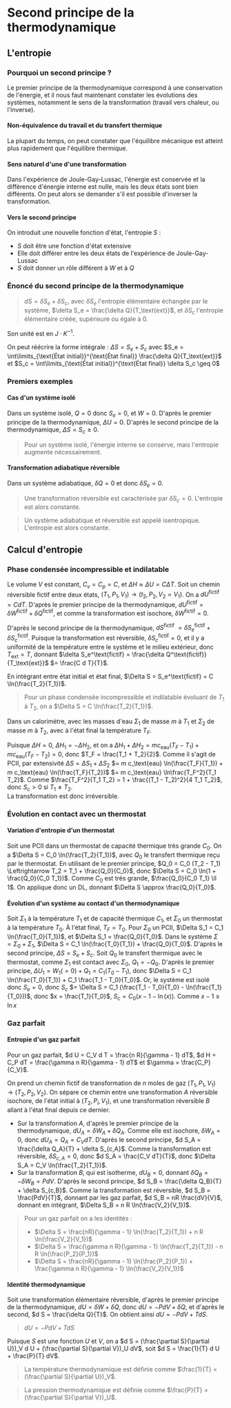 # Second principe de la thermodynamique
## L'entropie
### Pourquoi un second principe ?
Le premier principe de la thermodynamique correspond à une conservation de
l'énergie, et il nous faut maintenant constater les évolutions des systèmes,
notamment le sens de la transformation (travail vers chaleur, ou l'inverse).

#### Non-équivalence du travail et du transfert thermique
La plupart du temps, on peut constater que l'équilibre mécanique est atteint
plus rapidement que l'équilibre thermique.

#### Sens naturel d'une d'une transformation
Dans l'expérience de Joule-Gay-Lussac, l'énergie est conservée et la différence
d'énergie interne est nulle, mais les deux états sont bien différents. On peut
alors se demander s'il est possible d'inverser la transformation.

#### Vers le second principe
On introduit une nouvelle fonction d'état, l'entropie $S$ :
- $S$ doit être une fonction d'état extensive
- Elle doit différer entre les deux états de l'expérience de Joule-Gay-Lussac
- $S$ doit donner un rôle différent à $W$ et à $Q$

### Énoncé du second principe de la thermodynamique
> $dS = \delta S_e + \delta S_c$,
> avec $\delta S_e$ l'entropie élémentaire échangée par le système,
> $\delta S_e = \frac{\delta Q}{T_\text{ext}}$, et $\delta S_c$ l'entropie
> élémentaire créée, supérieure ou égale à $0$.

Son unité est en $J \cdot K^{-1}$.

On peut réécrire la forme intégrale : $\Delta S = S_e + S_c$ avec
$S_e = \int\limits_{\text{État initial}}^{\text{État final}} \frac{\delta Q}{T_\text{ext}}$
et $S_c = \int\limits_{\text{État initial}}^{\text{État final}} \delta S_c \geq 0$

### Premiers exemples
#### Cas d'un système isolé
Dans un système isolé, $Q = 0$ donc $S_e = 0$, et $W = 0$.
D'après le premier principe de la thermodynamique, $\Delta U = 0$.
D'après le second principe de la thermodynamique, $\Delta S = S_c \geq 0$.

> Pour un système isolé, l'énergie interne se conserve, mais l'entropie augmente
> nécessairement.

#### Transformation adiabatique réversible
Dans un système adiabatique, $\delta Q = 0$ et donc
$\delta S_e = 0$.

> Une transformation réversible est caractérisée par $\delta S_c = 0$. L'entropie
> est alors constante.

> Un système adiabatique et réversible est appelé isentropique. L'entropie est
> alors constante.

## Calcul d'entropie
### Phase condensée incompressible et indilatable
Le volume $V$ est constant, $C_v = C_p = C$, et $\Delta H \approx \Delta U = C \Delta T$.
Soit un chemin réversible fictif entre deux états,
$(T_1,P_1,V_1) \to (t_2,P_2,V_2 = V_1)$.
On a $d U^{\text{fictif}} = C d T$. D'après le premier principe de la
thermodynamique, $d U^\text{fictif} = \delta W^\text{fictif} + \delta Q^\text{fictif}$,
et comme la transformation est isochore, $\delta W^\text{fictif} = 0$.

D'après le second principe de la thermodynamique, $d S^\text{fictif}$
$= \delta S_e^\text{fictif} + \delta S_c^\text{fictif}$.
Puisque la transformation est réversible, $\delta S_c^\text{fictif} = 0$,
et il y a uniformité de la température entre le système et le milieu extérieur,
donc $T_\text{ext} = T$, donnant $\delta S_e^\text{fictif} = \frac{\delta Q^\text{fictif}}{T_\text{ext}}$
$= \frac{C d T}{T}$.

En intégrant entre état initial et état final, $\Delta S = S_e^\text{fictif} = C \ln(\frac{T_2}{T_1})$.

> Pour un phase condensée incompressible et indilatable évoluant de $T_1$ à $T_2$,
> on a $\Delta S = C \ln(\frac{T_2}{T_1})$.

Dans un calorimètre, avec les masses d'eau $\Sigma_1$ de masse $m$ à $T_1$ et $\Sigma_2$ de masse
$m$ à $T_2$, avec à l'état final la température $T_F$.

Puisque $\Delta H = 0$, $\Delta H_1 = - \Delta H_2$, et on a
$\Delta H_1 + \Delta H_2 = m c_\text{eau} (T_F - T_1) + m c_\text{eau} (T_F - T_2) = 0$,
donc $T_F = \frac{T_1 + T_2}{2}$.
Comme il s'agit de PCII, par extensivité $\Delta S = \Delta S_1 + \Delta S_2$
$= m c_\text{eau} \ln(\frac{T_F}{T_1}) + m c_\text{eau} \ln(\frac{T_F}{T_2})$
$= m c_\text{eau} \ln\frac{T_F^2}{T_1 T_2}$.
Comme $\frac{T_F^2}{T_1 T_2} = 1 + \frac{(T_1 - T_2)^2}{4 T_1 T_2}$,
donc $S_c > 0$ si $T_1 \neq T_2$.\
La transformation est donc irréversible.

### Évolution en contact avec un thermostat
#### Variation d'entropie d'un thermostat
Soit une PCII dans un thermostat de capacité thermique très grande
$C_0$. On a $\Delta S = C_0 \ln(\frac{T_2}{T_1})$, avec $Q_0$ le transfert
thermique reçu par le thermostat.
En utilisant de le premier principe,
$Q_0 = C_0 (T_2 - T_1) \Leftrightarrow T_2 = T_1 + \frac{Q_0}{C_0}$,
donc $\Delta S = C_0 \ln(1 + \frac{Q_0}{C_0 T_1})$. Comme $C_0$ est très grande,
$\frac{Q_0}{C_0 T_1} \ll 1$. On applique donc un DL, donnant
$\Delta S \approx \frac{Q_0}{T_0}$.

#### Évolution d'un système au contact d'un thermodynamique
Soit $\Sigma_1$ à la température $T_1$ et de capacité thermique $C_1$,
et $\Sigma_0$ un thermostat à la température $T_0$. À l'état final, $T_F = T_0$.
Pour $\Sigma_0$ un PCII, $\Delta S_1 = C_1 \ln(\frac{T_0}{T_1})$, et
$\Delta S_1 = \frac{Q_0}{T_0}$. Dans le système $\Sigma = \Sigma_0 + \Sigma_1$,
$\Delta S = C_1 \ln(\frac{T_0}{T_1}) + \frac{Q_0}{T_0}$. D'après le second
principe, $\Delta S = S_e + S_c$. Soit $Q_0$ le transfert thermique
avec le thermostat, comme $\Sigma_1$ est contact avec $\Sigma_0$,
$Q_1 = - Q_0$. D'après le premier principe,
$\Delta U_1 = W_1 (= 0) + Q_1 = C_1 (T_0 - T_1)$,
donc $\Delta S = C_1 \ln(\frac{T_0}{T_1}) + C_1 \frac{T_1 - T_0}{T_0}$.
Or, le système est isolé donc $S_e = 0$, donc $S_c$
$= \Delta S = C_1 (\frac{T_1 - T_0}{T_0} - \ln(\frac{T_1}{T_0}))$,
donc $x = \frac{T_1}{T_0}$, $S_c = C_0(x - 1 - \ln(x))$.
Comme $x - 1 \geq \ln x$

### Gaz parfait
#### Entropie d'un gaz parfait
Pour un gaz parfait, $d U = C_V d T = \frac{n R}{\gamma - 1} dT$,
$d H = C_P dT = \frac{\gamma n R}{\gamma - 1} dT$ et
$\gamma = \frac{C_P}{C_V}$.

On prend un chemin fictif de transformation de $n$ moles de gaz
$(T_1,P_1,V_1) \to (T_2,P_2,V_2)$. On sépare ce chemin entre une transformation
$A$ réversible isochore, de l'état initial à $(T_2,P_i,V_1)$, et une
transformation réversible $B$ allant à l'état final depuis ce dernier.
- Sur la transformation $A$, d'après le premier principe de la thermodynamique,
  $d U_A = \delta W_A + \delta Q_A$. Comme elle est isochore, $\delta W_A = 0$,
  donc $d U_A = Q_A = C_V d T$. D'après le second principe,
  $d S_A = \frac{\delta Q_A}{T} + \delta S_{c,A}$. Comme la transformation
  est réversible, $\delta S_{c,A} = 0$, donc $d S_A = \frac{C_V dT}{T}$,
  donc $\Delta S_A = C_V \ln(\frac{T_2}{T_1})$.
- Sur la transformation $B$, qui est isotherme, $d U_B = 0$,
  donnant $\delta Q_B = - \delta W_B = P dV$. D'après le second principe,
  $d S_B = \frac{\delta Q_B}{T} + \delta S_{c,B}$. Comme la transformation est
  réversible, $d S_B = \frac{PdV}{T}$, donnant par les gaz parfait,
  $d S_B = nR \frac{dV}{V}$, donnant en intégrant, $\Delta S_B = n R \ln(\frac{V_2}{V_1})$.

> Pour un gaz parfait on a les identités :
> - $\Delta S = \frac{nR}{\gamma - 1} \ln(\frac{T_2}{T_1}) + n R \ln(\frac{V_2}{V_1})$
> - $\Delta S = \frac{\gamma n R}{\gamma - 1} \ln(\frac{T_2}{T_1}) - n R \ln(\frac{P_2}{P_1})$
> - $\Delta S = \frac{nR}{\gamma - 1} \ln(\frac{P_2}{P_1}) + \frac{\gamma n R}{\gamma - 1} \ln(\frac{V_2}{V_1})$

#### Identité thermodynamique
Soit une transformation élémentaire réversible,
d'après le premier principe de la thermodynamique,
$d U = \delta W + \delta Q$, donc $d U = -P dV + \delta Q$, et d'après le
second,
$d S = \frac{\delta Q}{T}$. On obtient ainsi
$d U = - P dV + T dS$.

> $d U = - P dV + T dS$

Puisque $S$ est une fonction $U$ et $V$, on a
$d S = (\frac{\partial S}{\partial U})_V d U + (\frac{\partial S}{\partial V})_U dV$,
soit $d S = \frac{1}{T} d U + \frac{P}{T} dV$.

> La température thermodynamique est définie comme $\frac{1}{T} = (\frac{\partial S}{\partial U})_V$.

> La pression thermodynamique est définie comme $\frac{P}{T} = (\frac{\partial S}{\partial V})_U$.
